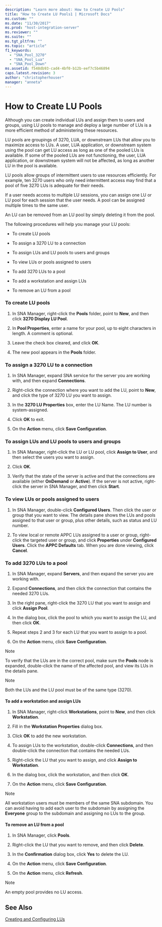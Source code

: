 ```yaml
---
description: "Learn more about: How to Create LU Pools"
title: "How to Create LU Pools1 | Microsoft Docs"
ms.custom: ""
ms.date: "11/30/2017"
ms.prod: "host-integration-server"
ms.reviewer: ""
ms.suite: ""
ms.tgt_pltfrm: ""
ms.topic: "article"
f1_keywords: 
  - "SNA_Pool_3270"
  - "SNA_Pool_Lua"
  - "SNA_Pool_Down"
ms.assetid: f548db93-cad4-4bf0-b12b-eef7c5b46894
caps.latest.revision: 3
author: "christopherhouser"
manager: "anneta"
---
```

# How to Create LU Pools
Although you can create individual LUs and assign them to users and groups, using LU pools to manage and deploy a large number of LUs is a more efficient method of administering these resources.  
  
 LU pools are groupings of 3270, LUA, or downstream LUs that allow you to maximize access to LUs. A user, LUA application, or downstream system using the pool can get LU access as long as one of the pooled LUs is available. If some of the pooled LUs are not functioning, the user, LUA application, or downstream system will not be affected, as long as another LU in the pool is available.  
  
 LU pools allow groups of intermittent users to use resources efficiently. For example, ten 3270 users who only need intermittent access may find that a pool of five 3270 LUs is adequate for their needs.  
  
 If a user needs access to multiple LU sessions, you can assign one LU or LU pool for each session that the user needs. A pool can be assigned multiple times to the same user.  
  
 An LU can be removed from an LU pool by simply deleting it from the pool.  
  
 The following procedures will help you manage your LU pools:  
  
-   To create LU pools  
  
-   To assign a 3270 LU to a connection  
  
-   To assign LUs and LU pools to users and groups  
  
-   To view LUs or pools assigned to users  
  
-   To add 3270 LUs to a pool  
  
-   To add a workstation and assign LUs  
  
-   To remove an LU from a pool  
  
### To create LU pools  
  
1.  In SNA Manager, right-click the **Pools** folder, point to **New**, and then click **3270 Display LU Pool**.  
  
2.  In **Pool Properties**, enter a name for your pool, up to eight characters in length. A comment is optional.  
  
3.  Leave the check box cleared, and click **OK**.  
  
4.  The new pool appears in the **Pools** folder.  
  
### To assign a 3270 LU to a connection  
  
1.  In SNA Manager, expand SNA service for the server you are working with, and then expand **Connections**.  
  
2.  Right-click the connection where you want to add the LU, point to **New**, and click the type of 3270 LU you want to assign.  
  
3.  In the **3270 LU Properties** box, enter the LU Name. The LU number is system-assigned.  
  
4.  Click **OK** to exit.  
  
5.  On the **Action** menu, click **Save Configuration**.  
  
### To assign LUs and LU pools to users and groups  
  
1.  In SNA Manager, right-click the LU or LU pool, click **Assign to User**, and then select the users you want to assign.  
  
2.  Click **OK**.  
  
3.  Verify that the state of the server is active and that the connections are available (either **OnDemand** or **Active**). If the server is not active, right-click the server in SNA Manager, and then click **Start**.  
  
### To view LUs or pools assigned to users  
  
1.  In SNA Manager, double-click **Configured Users**. Then click the user or group that you want to view. The details pane shows the LUs and pools assigned to that user or group, plus other details, such as status and LU number.  
  
2.  To view local or remote APPC LUs assigned to a user or group, right-click the targeted user or group, and click **Properties** under **Configured Users**. Click the **APPC Defaults** tab. When you are done viewing, click **Cancel**.  
  
### To add 3270 LUs to a pool  
  
1.  In SNA Manager, expand **Servers**, and then expand the server you are working with.  
  
2.  Expand **Connections**, and then click the connection that contains the needed 3270 LUs.  
  
3.  In the right pane, right-click the 3270 LU that you want to assign and click **Assign Pool**.  
  
4.  In the dialog box, click the pool to which you want to assign the LU, and then click **OK**.  
  
5.  Repeat steps 2 and 3 for each LU that you want to assign to a pool.  
  
6.  On the **Action** menu, click **Save Configuration**.  
  
> [!NOTE]
>  To verify that the LUs are in the correct pool, make sure the **Pools** node is expanded, double-click the name of the affected pool, and view its LUs in the details pane.  
  
> [!NOTE]
>  Both the LUs and the LU pool must be of the same type (3270).  
  
#### To add a workstation and assign LUs  
  
1.  In SNA Manager, right-click **Workstations**, point to **New**, and then click **Workstation**.  
  
2.  Fill in the **Workstation Properties** dialog box.  
  
3.  Click **OK** to add the new workstation.  
  
4.  To assign LUs to the workstation, double-click **Connections**, and then double-click the connection that contains the needed LUs.  
  
5.  Right-click the LU that you want to assign, and click **Assign to Workstation**.  
  
6.  In the dialog box, click the workstation, and then click **OK**.  
  
7.  On the **Action** menu, click **Save Configuration**.  
  
> [!NOTE]
>  All workstation users must be members of the same SNA subdomain. You can avoid having to add each user to the subdomain by assigning the **Everyone** group to the subdomain and assigning no LUs to the group.  
  
#### To remove an LU from a pool  
  
1.  In SNA Manager, click **Pools**.  
  
2.  Right-click the LU that you want to remove, and then click **Delete**.  
  
3.  In the **Confirmation** dialog box, click **Yes** to delete the LU.  
  
4.  On the **Action** menu, click **Save Configuration**.  
  
5.  On the **Action** menu, click **Refresh**.  
  
> [!NOTE]
>  An empty pool provides no LU access.  
  
## See Also  
 [Creating and Configuring LUs](../core/creating-and-configuring-lus1.md)
